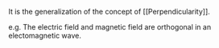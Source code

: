 It is the generalization of the concept of [[Perpendicularity]].

e.g. The electric field and magnetic field are orthogonal in an electomagnetic wave.